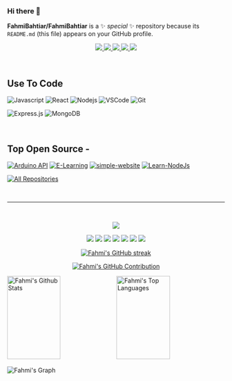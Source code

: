 ### Hi there 👋

**FahmiBahtiar/FahmiBahtiar** is a ✨ _special_ ✨ repository because its `README.md` (this file) appears on your GitHub profile.

<p align="center">
 <a href="https://blimbing.xyz" target="blank">
  <img src="https://img.shields.io/badge/Website-DC143C?style=for-the-badge&logo=medium&logoColor=white"/>
 </a>
 <a href="https://www.linkedin.com/in/fahmibahtiaran" target="_blank">
  <img src="https://img.shields.io/badge/LinkedIn-0077B5?style=for-the-badge&logo=linkedin&logoColor=white"/>
 </a>
 <a href="https://twitter.com/blimbing_" target="_blank">
  <img src="https://img.shields.io/badge/Twitter-1DA1F2?style=for-the-badge&logo=twitter&logoColor=white"/>
 </a>
 <a href="https://www.instagram.com/fahmi_bahtiar_a.n" target="_blank">
  <img src="https://img.shields.io/badge/Instagram-fe4164?style=for-the-badge&logo=instagram&logoColor=white"/>
 </a> 
<a href="" target="_blank">
  <img src="https://img.shields.io/badge/Facebook-20BEFF?&style=for-the-badge&logo=facebook&logoColor=white"/>
  </a> 
</p>
<br />


## Use To Code

![Javascript](https://img.shields.io/badge/Javascript-F0DB4F?style=for-the-badge&labelColor=black&logo=javascript&logoColor=F0DB4F)
![React](https://img.shields.io/badge/-React-61DBFB?style=for-the-badge&labelColor=black&logo=react&logoColor=61DBFB)
![Nodejs](https://img.shields.io/badge/Nodejs-3C873A?style=for-the-badge&labelColor=black&logo=node.js&logoColor=3C873A)
![VSCode](https://img.shields.io/badge/Visual_Studio-0078d7?style=for-the-badge&logo=visual%20studio&logoColor=white)
![Git](https://img.shields.io/badge/Git-F05032?style=for-the-badge&logo=git&logoColor=white)

<!-- ![Typescript](https://img.shields.io/badge/Typescript-007acc?style=for-the-badge&labelColor=black&logo=typescript&logoColor=007acc) -->
<!-- ![React Native](https://img.shields.io/badge/React_Native-20232A?style=for-the-badge&logo=react&logoColor=61DAFB) -->
<!-- ![Next.js](https://img.shields.io/badge/next.js-000000?style=for-the-badge&logo=nextdotjs&logoColor=white) -->
 ![Express.js](https://img.shields.io/badge/Express.js-000000?style=for-the-badge&logo=express&logoColor=white)
![MongoDB](https://img.shields.io/badge/MongoDB-4EA94B?style=for-the-badge&logo=mongodb&logoColor=white) 
<!-- ![SASS Badge](https://img.shields.io/badge/Sass-CC6699?style=for-the-badge&logo=sass&logoColor=white) -->
<!-- ![Ant-Design](https://img.shields.io/badge/AntDesign-0170FE?style=for-the-badge&logo=antdesign&logoColor=white) -->
<!-- ![Strapi](https://img.shields.io/badge/strapi-2E7EEA?style=for-the-badge&logo=strapi&logoColor=white) -->
<br/>

## Top Open Source -

[![Arduino API](https://github-readme-stats.vercel.app/api/pin/?username=FahmiBahtiar&repo=arduino-seilsjs&border_color=7F3FBF&bg_color=0D1117&title_color=C9D1D9&text_color=8B949E&icon_color=7F3FBF)](https://github.com/chiragjain307/Portfolio-Website)
[![E-Learning](https://github-readme-stats.vercel.app/api/pin/?username=ilhamnadhif&repo=e-learning&border_color=7F3FBF&bg_color=0D1117&title_color=C9D1D9&text_color=8B949E&icon_color=7F3FBF)](https://github.com/chiragjain307/chiragjain307)
[![simple-website](https://github-readme-stats.vercel.app/api/pin/?username=FahmiBahtiar&repo=simple-website&border_color=7F3FBF&bg_color=0D1117&title_color=C9D1D9&text_color=8B949E&icon_color=7F3FBF)](https://github.com/chiragjain307/Weather-WebApp)
[![Learn-NodeJs](https://github-readme-stats.vercel.app/api/pin/?username=FahmiBahtiar&repo=Learn-NodeJS&border_color=7F3FBF&bg_color=0D1117&title_color=C9D1D9&text_color=8B949E&icon_color=7F3FBF)](https://github.com/chiragjain307/Todo-WebApp)

<p align="left">
  <a href="https://github.com/FahmiBahtiar?tab=repositories" target="_blank"><img alt="All Repositories" title="All Repositories" src="https://img.shields.io/badge/-All%20Repos-2962FF?style=for-the-badge&logo=koding&logoColor=white"/></a>
</p>

<!--<h3 align="left">Support:</h3>
<p><a href="https://www.buymeacoffee.com/chiragjain"> <img align="left" src="https://cdn.buymeacoffee.com/buttons/v2/default-yellow.png" height="50" width="210" alt="chiragjain" /></a></p><br><br>
-->
<br/>
<hr/>
<br/>
<p align="center">
    <img src="https://status.ivao.aero/704291.png"/>
</p>
<p align="center">
 <img src="https://www.ivao.aero/data/images/awards/WV.gif"/>
 <img src="[https://ivao.aero/704291](https://www.ivao.aero/data/images/awards/LH.gif)"/>
 <img src="[https://ivao.aero/704291](https://www.ivao.aero/data/images/awards/25OW.gif)"/>
 <img src="[https://ivao.aero/704291](https://www.ivao.aero/data/images/awards/MSA1.gif)"/>
 <img src="[https://ivao.aero/704291](https://www.ivao.aero/data/images/awards/FW.gif)"/>
 <img src="[https://ivao.aero/704291](https://www.ivao.aero/data/images/awards/25AW.gif)"/>
 <img src="[https://ivao.aero/704291](https://www.ivao.aero/data/images/awards/F1.gif)"/>
</p>

<p align="center">
  <a href="https://github.com/FahmiBahtiar">
    <img src="https://github-readme-streak-stats.herokuapp.com/?user=FahmiBahtiar&theme=radical&border=7F3FBF&background=0D1117" alt="Fahmi's GitHub streak"/>
  </a>
</p>

<p align="center">
  <a href="https://github.com/FahmiBahtiar">
    <img src="https://github-profile-summary-cards.vercel.app/api/cards/profile-details?username=FahmiBahtiar&theme=radical" alt="Fahmi's GitHub Contribution"/>
  </a>
</p>

<a> 
    <a href="https://github.com/FahmiBahtiar"><img alt="Fahmi's Github Stats" src="https://denvercoder1-github-readme-stats.vercel.app/api?username=FahmiBahtiar&show_icons=true&count_private=true&theme=react&border_color=7F3FBF&bg_color=0D1117&title_color=F85D7F&icon_color=F8D866" height="192px" width="49.5%"/></a>
  <a href="https://github.com/FahmiBahtiar"><img alt="Fahmi's Top Languages" src="https://denvercoder1-github-readme-stats.vercel.app/api/top-langs/?username=FahmiBahtiar&langs_count=8&layout=compact&theme=react&border_color=7F3FBF&bg_color=0D1117&title_color=F85D7F&icon_color=F8D866" height="192px" width="49.5%"/></a>
  <br/>
</a>


![Fahmi's Graph](https://github-readme-activity-graph.vercel.app/graph?username=FahmiBahtiar&custom_title=Fahmi's%20GitHub%20Activity%20Graph&bg_color=0D1117&color=7F3FBF&line=7F3FBF&point=7F3FBF&area_color=FFFFFF&title_color=FFFFFF&area=true)
